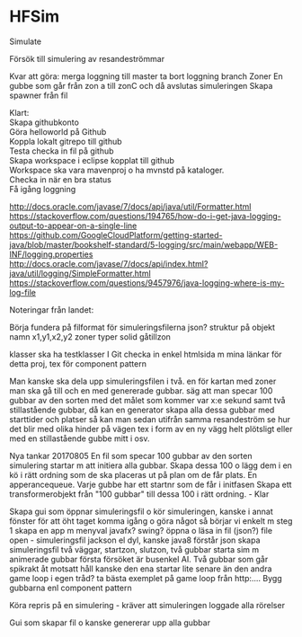 # HFSim
Simulate

Försök till simulering av resandeströmmar

Kvar att göra:
merga loggning till master
ta bort loggning branch
Zoner
En gubbe som går från zon a till zonC och då avslutas simuleringen
Skapa spawner från fil


Klart:
<br>Skapa githubkonto
<br>Göra helloworld på Github
<br>Koppla lokalt gitrepo till github
<br>Testa checka in fil på github 
<br>Skapa workspace i eclipse kopplat till github
<br>Workspace ska vara mavenproj o ha mvnstd på kataloger. 
<br>Checka in när en bra status
<br>Få igång loggning




http://docs.oracle.com/javase/7/docs/api/java/util/Formatter.html
https://stackoverflow.com/questions/194765/how-do-i-get-java-logging-output-to-appear-on-a-single-line
https://github.com/GoogleCloudPlatform/getting-started-java/blob/master/bookshelf-standard/5-logging/src/main/webapp/WEB-INF/logging.properties
http://docs.oracle.com/javase/7/docs/api/index.html?java/util/logging/SimpleFormatter.html
https://stackoverflow.com/questions/9457976/java-logging-where-is-my-log-file


Noteringar från landet:

Börja fundera på filformat för simuleringsfilerna
	json?
	struktur på objekt
		namn
		x1,y1,x2,y2
		zoner
		typer
			solid
			gåtillzon

klasser ska ha testklasser
I Git checka in enkel htmlsida m mina länkar för detta proj, tex för component pattern


Man kanske ska dela upp simuleringsfilen i två. en för kartan med zoner man ska gå till och en med
genererade gubbar.
säg att man specar 100 gubbar av den sorten med det målet som kommer var x:e sekund samt två stillastående
gubbar, då kan en generator skapa alla dessa gubbar med starttider och platser så kan man sedan utifrån 
samma resandeström se hur det blir med olika hinder på vägen tex i form av en ny vägg helt plötsligt
eller med en stillastående gubbe mitt i osv.

Nya tankar 20170805
En fil som specar 100 gubbar av den sorten
simulering startar m att initiera alla gubbar. Skapa dessa 100 o lägg dem i en kö i rätt ordning som de ska 
placeras ut på plan om de får plats. En apperancequeue. Varje gubbe har ett startnr som de får i initfasen
Skapa ett transformerobjekt från "100 gubbar" till dessa 100 i rätt ordning. - Klar

Skapa gui som öppnar simuleringsfil o kör simuleringen, kanske i annat fönster
	för att öht taget komma igång o göra något så börjar vi enkelt m steg 1
	skapa en app m menyval
		javafx? swing?
	öppna o läsa in fil (json?)
		file open - simuleringsfil
		jackson el dyl, kanske java8 förstår json
	skapa simuleringsfil
		två väggar, startzon, slutzon, två gubbar
	starta sim m animerade gubbar
		första försöket är busenkel AI. Två gubbar som går spikrakt åt motsatt håll
			kanske den ena startar lite senare än den andra
		game loop i egen tråd?
			ta bästa exemplet på game loop från http:....
		Bygg gubbarna enl component pattern


Köra repris på en simulering - kräver att simuleringen loggade alla rörelser

Gui som skapar fil o kanske genererar upp alla gubbar
